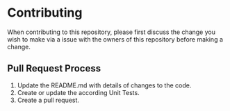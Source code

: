 # Contributing

When contributing to this repository, please first discuss the change you wish to make via a issue with the owners of this repository before making a change. 

## Pull Request Process

1.  Update the README.md with details of changes to the code.
2.  Create or update the according Unit Tests.
3.  Create a pull request.
